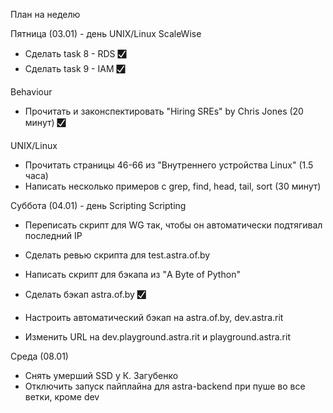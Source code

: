 План на неделю

Пятница (03.01) - день UNIX/Linux
ScaleWise
* Сделать task 8 - RDS 🮱
* Сделать task 9 - IAM 🮱

Behaviour
* Прочитать и законспектировать "Hiring SREs" by Chris Jones (20 минут) 🮱

UNIX/Linux
* Прочитать страницы 46-66 из "Внутреннего устройства Linux" (1.5 часа)
* Написать несколько примеров с grep, find, head, tail, sort (30 минут)


Суббота (04.01) - день Scripting
Scripting
* Переписать скрипт для WG так, чтобы он автоматически подтягивал последний IP
* Сделать ревью скрипта для test.astra.of.by
* Написать скрипт для бэкапа из "A Byte of Python"

* Сделать бэкап astra.of.by 🮱
* Настроить автоматический бэкап на astra.of.by, dev.astra.rit
* Изменить URL на dev.playground.astra.rit и playground.astra.rit


Среда (08.01)
* Снять умерший SSD у К. Загубенко
* Отключить запуск пайплайна для astra-backend при пуше во все ветки, кроме dev
